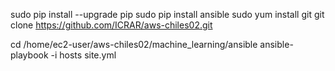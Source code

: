 sudo pip install --upgrade pip
sudo pip install ansible
sudo yum install git
git clone https://github.com/ICRAR/aws-chiles02.git

cd /home/ec2-user/aws-chiles02/machine_learning/ansible
ansible-playbook -i hosts site.yml
